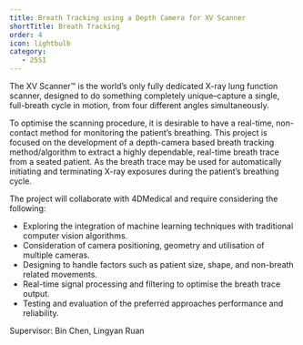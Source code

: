 ```yaml
---
title: Breath Tracking using a Depth Camera for XV Scanner
shortTitle: Breath Tracking
order: 4
icon: lightbulb
category:
   - 25S1
---
```


The XV Scanner™ is the world’s only fully dedicated X-ray lung function scanner, designed to do something completely unique–capture a single, full-breath cycle in motion, from four different angles simultaneously.


To optimise the scanning procedure, it is desirable to have a real-time, non-contact method for monitoring the patient’s breathing. This project is focused on the development of a depth-camera based breath tracking method/algorithm to extract a highly dependable, real-time breath trace from a seated patient. As the breath trace may be used for automatically initiating and terminating X-ray exposures during the patient’s breathing cycle.


The project will collaborate with 4DMedical and require considering the following:

- Exploring the integration of machine learning techniques with traditional computer vision algorithms.
- Consideration of camera positioning, geometry and utilisation of multiple cameras.
- Designing to handle factors such as patient size, shape, and non-breath related movements.
- Real-time signal processing and filtering to optimise the breath trace output.
- Testing and evaluation of the preferred approaches performance and reliability.

Supervisor: Bin Chen, Lingyan Ruan